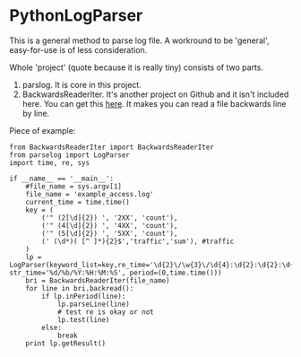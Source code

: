 PythonLogParser
===============

This is a general method to parse log file. A workround to be 'general', easy-for-use is of less consideration.

Whole 'project' (quote because it is really tiny) consists of two parts.

1. parslog. It is core in this project.
2. BackwardsReaderIter. It's another project on Github and it isn't included here. You can get this [here](https://github.com/baniuyao/BackwardsReaderIter). It makes you can read a file backwards line by line.

Piece of example:

	from BackwardsReaderIter import BackwardsReaderIter
	from parselog import LogParser
	import time, re, sys
	
	if __name__ == '__main__':
		#file_name = sys.argv[1]
		file_name = 'example_access.log'
		current_time = time.time()
		key = (
			('" (2[\d]{2}) ', '2XX', 'count'),
			('" (4[\d]{2}) ', '4XX', 'count'),
			('" (5[\d]{2}) ', '5XX', 'count'),
			(' (\d*)( [^ ]*){2}$','traffic','sum'), #traffic
		)
		lp = LogParser(keyword_list=key,re_time='\d{2}\/\w{3}\/\d{4}:\d{2}:\d{2}:\d{2}', str_time='%d/%b/%Y:%H:%M:%S', period=(0,time.time()))
		bri = BackwardsReaderIter(file_name)
		for line in bri.backread():
			if lp.inPeriod(line):
				lp.parseLine(line)
				# test re is okay or not
				lp.test(line)
			else:
				break
		print lp.getResult()
